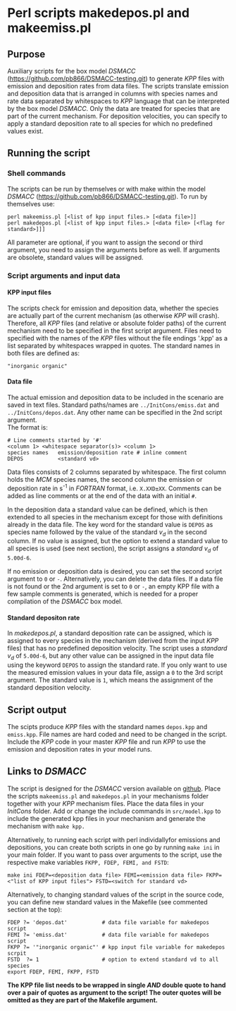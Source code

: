 Perl scripts makedepos.pl and makeemiss.pl
==========================================

Purpose
-------

Auxiliary scripts for the box model _DSMACC_
(https://github.com/pb866/DSMACC-testing.git) to generate _KPP_ files
with emission and deposition rates from data files. The scripts translate
emission and deposition data that is arranged in columns with species
names and rate data separated by whitespaces to _KPP_ language that can be
interpreted by the box model _DSMACC_. Only the data are treated for
species that are part of the current mechanism. For deposition velocities,
you can specify to apply a standard deposition rate to all species for
which no predefined values exist.


Running the script
------------------

### Shell commands

The scripts can be run by themselves or with make within the model _DSMACC_
(https://github.com/pb866/DSMACC-testing.git). To run by themselves use:

```
perl makeemiss.pl [<list of kpp input files.> [<data file>]]
perl makedepos.pl [<list of kpp input files.> [<data file> [<flag for standard>]]]
```

All parameter are optional, if you want to assign the second or third
argument, you need to assign the arguments before as well. If arguments
are obsolete, standard values will be assigned.


### Script arguments and input data

#### KPP input files

The scripts check for emission and deposition data, whether the species
are actually part of the current mechanism (as otherwise _KPP_ will crash). Therefore, all _KPP_ files (and relative or absolute folder paths)
of the current mechanism need to be specified in the first script argument.
Files need to specified with the names of the _KPP_ files without the file
endings '.kpp' as a list separated by whitespaces wrapped in quotes. The
standard names in both files are defined as:

```
"inorganic organic"
```


#### Data file

The actual emission and deposition data to be included in the scenario
are saved in text files. Standard paths/names are `../InitCons/emiss.dat`
and `../InitCons/depos.dat`.
Any other name can be specified in the 2nd script argument.  
The format is:

```
# Line comments started by '#'
<column 1> <whitespace separator(s)> <column 1>
species names   emission/deposition rate # inline comment
DEPOS           <standard vd>
```

Data files consists of 2 columns separated by whitespace. The first column
holds the _MCM_ species names, the second column the emission or deposition
rate in s<sup>-1</sup> in _FORTRAN_ format, i.e. `X.XXD±XX`. Comments can
be added as line comments or at the end of the data with an initial `#`.

In the deposition data a standard value can be defined, which is then
extended to all species in the mechanism except for those with definitions
already in the data file. The key word for the standard value is `DEPOS`
as species name followed by the value of the standard _v<sub>d</sub>_
in the second column. If no value is assigned, but the option to extend
a standard value to all species is used (see next section), the script
assigns a _standard v<sub>d</sub>_ of `5.00d-6`.

If no emission or deposition data is desired, you can set the second
script argument to `0` or `-`. Alternatively, you can delete the data
files. If a data file is not found or the 2nd argument is set to `0`
or `-`, an empty KPP file with a few sample comments is generated, which
is needed for a proper compilation of the _DSMACC_ box model.



#### Standard depositon rate

In _makedepos.pl_, a standard deposition rate can be assigned, which is
assigned to every species in the mechanism (derived from the input _KPP_
files) that has no predefined deposition velocity. The script uses a
_standard v<sub>d</sub>_ of `5.00d-6`, but any other value can be assigned
in the input data file using the keyword `DEPOS` to assign the standard
rate.
If you only want to use the measured emission values in your data file,
assign a `0` to the 3rd script argument. The standard value is `1`, which
means the assignment of the standard deposition velocity.

Script output
-------------

The scipts produce _KPP_ files with the standard names `depos.kpp` and
`emiss.kpp`. File names are hard coded and need to be changed in the
script. Include the _KPP_ code in your master _KPP_ file and run _KPP_
to use the emission and deposition rates in your model runs.


Links to _DSMACC_
-----------------

The script is designed for the _DSMACC_ version available on [github](https://github.com/pb866/DSMACC-testing.git). Place the scripts
`makeemiss.pl` and `makedepos.pl` in your mechanisms folder together with
your _KPP_ mechanism files. Place the data files in your _InitCons_ folder.
Add or change the include commands in `src/model.kpp` to include the
generated kpp files in your mechanism and generate the mechanism with
`make kpp.`

Alternatively, to running each script with perl individallyfor emissions
and depositions, you can create both scripts in one go by running
`make ini` in your main folder. If you want to pass over arguments to the
script, use the respective make variables `FKPP, FDEP, FEMI, and FSTD`:

```
make ini FDEP=<deposition data file> FEMI=<emission data file> FKPP=<"list of KPP input files"> FSTD=<switch for standard vd>
```

Alternatively, to changing standard values of the script in the source code,
you can define new standard values in the Makefile (see commented section
at the top):

```
FDEP ?= 'depos.dat'           # data file variable for makedepos script
FEMI ?= 'emiss.dat'           # data file variable for makedepos script
FKPP ?= '"inorganic organic"' # kpp input file variable for makedepos scrpit
FSTD  ?= 1                    # option to extend standard vd to all species
export FDEP, FEMI, FKPP, FSTD
```

__The KPP file list needs to be wrapped in single _AND_ double quote to
hand over a pair of quotes as argument to the script! The outer quotes
will be omitted as they are part of the Makefile argument.__
